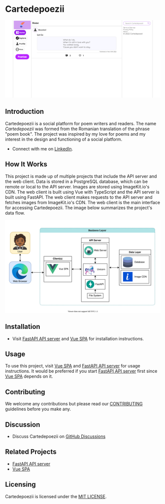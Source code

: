 # Cartedepoezii

![Screenshot of socialpoet](.github/assets/Screenshot.png)

## Introduction

Cartedepoezii is a social platform for poem writers and readers. The name _Cartedepoezii_ was formed from the Romanian translation of the phrase "poem book". The project was inspired by my love for poems and my interest in the design and functioning of a social platform.

+ Connect with me on [LinkedIn](https://www.linkedin.com/in/bezaleel-olakunori-34335513a/).


## How It Works

This project is made up of multiple projects that include the API server and the web client. Data is stored in a PostgreSQL database, which can be remote or local to the API server. Images are stored using ImageKit.io's CDN. The web client is built using Vue with TypeScript and the API server is built using FastAPI. The web client makes requests to the API server and fetches images from ImageKit.io's CDN. The web client is the main interface for accessing Cartedepoezii. The image below summarizes the project's data flow.

![Cartedepoezii architecture](.github/assets/ProjectArchitecture.svg)

## Installation

+ Visit [FastAPI API server](backend/) and [Vue SPA](web_client/) for installation instructions.

## Usage

To use this project, visit [Vue SPA](web_client/) and [FastAPI API server](backend/) for usage instructions. It would be preferred if you start [FastAPI API server](backend/) first since [Vue SPA](web_client/) depends on it.

## Contributing

We welcome any contributions but please read our [CONTRIBUTING](./CONTRIBUTING.md) guidelines before you make any.

## Discussion

+ Discuss Cartedepoezii on [GitHub Discussions](https://github.com/B3zaleel/Cartedepoezii/discussions)

## Related Projects

+ [FastAPI API server](backend/)
+ [Vue SPA](web_client/)

## Licensing

Cartedepoezii is licensed under the [MIT LICENSE](LICENSE).
